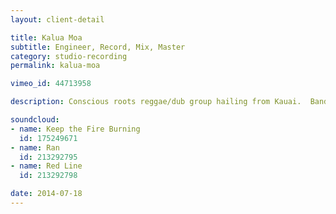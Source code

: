 ```yaml
---
layout: client-detail

title: Kalua Moa
subtitle: Engineer, Record, Mix, Master
category: studio-recording
permalink: kalua-moa

vimeo_id: 44713958

description: Conscious roots reggae/dub group hailing from Kauai.  Band consists of Kyrandt Tamagawa (Bass), Chase Bohn (Guitar/Vocals), and Liam Mackenzie (Drums).

soundcloud:
- name: Keep the Fire Burning
  id: 175249671
- name: Ran
  id: 213292795
- name: Red Line
  id: 213292798

date: 2014-07-18
---
```

